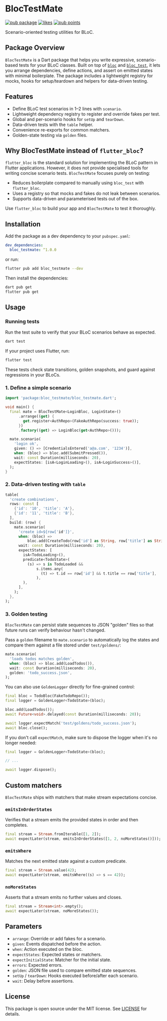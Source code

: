 # BlocTestMate

[![pub package](https://img.shields.io/pub/v/bloc_testmate.svg)](https://pub.dev/packages/bloc_testmate)
[![likes](https://img.shields.io/pub/likes/bloc_testmate?logo=dart)](https://pub.dev/packages/bloc_testmate/score)
[![pub points](https://img.shields.io/pub/points/bloc_testmate?logo=dart)](https://pub.dev/packages/bloc_testmate/score)


Scenario-oriented testing utilities for BLoC.

## Package Overview

`BlocTestMate` is a Dart package that helps you write expressive, scenario-based tests for your BLoC classes. Built on top of [`bloc`](https://pub.dev/packages/bloc) and [`bloc_test`](https://pub.dev/packages/bloc_test), it lets you arrange dependencies, define actions, and assert on emitted states with minimal boilerplate. The package includes a lightweight registry for mocks, hooks for setup/teardown and helpers for data-driven testing.

## Features
- Define BLoC test scenarios in 1–2 lines with `scenario`.
- Lightweight dependency registry to register and override fakes per test.
- Global and per-scenario hooks for `setUp` and `tearDown`.
- Data-driven tests with the `table` helper.
- Convenience re-exports for common matchers.
- Golden-state testing via `golden` files.

## Why BlocTestMate instead of `flutter_bloc`?
`flutter_bloc` is the standard solution for implementing the BLoC pattern in Flutter applications. However, it does not provide specialised tools for writing concise scenario tests. `BlocTestMate` focuses purely on testing:

- Reduces boilerplate compared to manually using `bloc_test` with `flutter_bloc`.
- Uses a registry so that mocks and fakes do not leak between scenarios.
- Supports data-driven and parameterised tests out of the box.

Use `flutter_bloc` to build your app and `BlocTestMate` to test it thoroughly.

## Installation
Add the package as a dev dependency to your `pubspec.yaml`:

```yaml
dev_dependencies:
  bloc_testmate: ^1.0.0
```

or run:

```bash
flutter pub add bloc_testmate --dev
```

Then install the dependencies:

```bash
dart pub get
flutter pub get
```

## Usage

### Running tests

Run the test suite to verify that your BLoC scenarios behave as expected.

```bash
dart test
```

If your project uses Flutter, run:

```bash
flutter test
```

These tests check state transitions, golden snapshots, and guard against regressions in your BLoCs.

### 1. Define a simple scenario
```dart
import 'package:bloc_testmate/bloc_testmate.dart';

void main() {
  final mate = BlocTestMate<LoginBloc, LoginState>()
      .arrange((get) {
        get.register<AuthRepo>(FakeAuthRepo(success: true));
      })
      .factory((get) => LoginBloc(get<AuthRepo>()));

  mate.scenario(
    'login ok',
    given: () => [CredentialsEntered('a@a.com', '1234')],
    when: (bloc) => bloc.add(SubmitPressed()),
    wait: const Duration(milliseconds: 20),
    expectStates: [isA<LoginLoading>(), isA<LoginSuccess>()],
  );
}
```

### 2. Data-driven testing with `table`
```dart
table(
  'create combinations',
  rows: const [
    {'id': '10', 'title': 'A'},
    {'id': '11', 'title': 'B'},
  ],
  build: (row) {
    mate.scenario(
      'create id=${row['id']}',
      when: (bloc) =>
          bloc.add(CreateTodo(row['id'] as String, row['title'] as String)),
      wait: const Duration(milliseconds: 20),
      expectStates: [
        isA<TodoLoading>(),
        predicate<TodoState>(
          (s) => s is TodoLoaded &&
              s.items.any(
                (t) => t.id == row['id'] && t.title == row['title'],
              ),
        ),
      ],
    );
  },
);
```
### 3. Golden testing
`BlocTestMate` can persist state sequences to JSON "golden" files so that
future runs can verify behaviour hasn't changed.

Pass a `golden` filename to `mate.scenario` to automatically log the states
and compare them against a file stored under `test/goldens/`:

```dart
mate.scenario(
  'loads todos matches golden',
  when: (bloc) => bloc.add(LoadTodos()),
  wait: const Duration(milliseconds: 20),
  golden: 'todo_success.json',
);
```

You can also use `GoldenLogger` directly for fine-grained control:

```dart
final bloc = TodoBloc(FakeTodoRepo());
final logger = GoldenLogger<TodoState>(bloc);

bloc.add(LoadTodos());
await Future<void>.delayed(const Duration(milliseconds: 20));

await logger.expectMatch('test/goldens/todo_success.json');
await bloc.close();
```

If you don't call `expectMatch`, make sure to dispose the logger when it's no
longer needed:

```dart
final logger = GoldenLogger<TodoState>(bloc);

// ...

await logger.dispose();
```


## Custom matchers

`BlocTestMate` ships with matchers that make stream expectations concise.

### `emitsInOrderStates`
Verifies that a stream emits the provided states in order and then completes.

```dart
final stream = Stream.fromIterable([1, 2]);
await expectLater(stream, emitsInOrderStates([1, 2, noMoreStates()]));
```

### `emitsWhere`
Matches the next emitted state against a custom predicate.

```dart
final stream = Stream.value(42);
await expectLater(stream, emitsWhere((s) => s == 42));
```

### `noMoreStates`
Asserts that a stream emits no further values and closes.

```dart
final stream = Stream<int>.empty();
await expectLater(stream, noMoreStates());
```

## Parameters
- `arrange`: Override or add fakes for a scenario.
- `given`: Events dispatched before the action.
- `when`: Action executed on the bloc.
- `expectStates`: Expected states or matchers.
- `expectInitialState`: Matcher for the initial state.
- `errors`: Expected errors.
- `golden`: JSON file used to compare emitted state sequences.
- `setUp` / `tearDown`: Hooks executed before/after each scenario.
- `wait`: Delay before assertions.

## License
This package is open source under the MIT license. See [LICENSE](LICENSE) for details.
